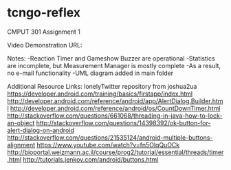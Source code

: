 # tcngo-reflex
CMPUT 301 Assignment 1

Video Demonstration URL:

Notes:
-Reaction Timer and Gameshow Buzzer are operational
-Statistics are incomplete, but Measurement Manager is mostly complete
-As a result, no e-mail functionality
-UML diagram added in main folder

Additional Resource Links:
lonelyTwitter repository from joshua2ua
https://developer.android.com/training/basics/firstapp/index.html
http://developer.android.com/reference/android/app/AlertDialog.Builder.html
http://developer.android.com/reference/android/os/CountDownTimer.html
http://stackoverflow.com/questions/661068/threading-in-java-how-to-lock-an-object
http://stackoverflow.com/questions/14398392/ok-button-for-alert-dialog-on-android
http://stackoverflow.com/questions/21535124/android-multiple-buttons-alignment
https://www.youtube.com/watch?v=fn5OlqQuOCk
http://bioportal.weizmann.ac.il/course/prog2/tutorial/essential/threads/timer.html
http://tutorials.jenkov.com/android/buttons.html
